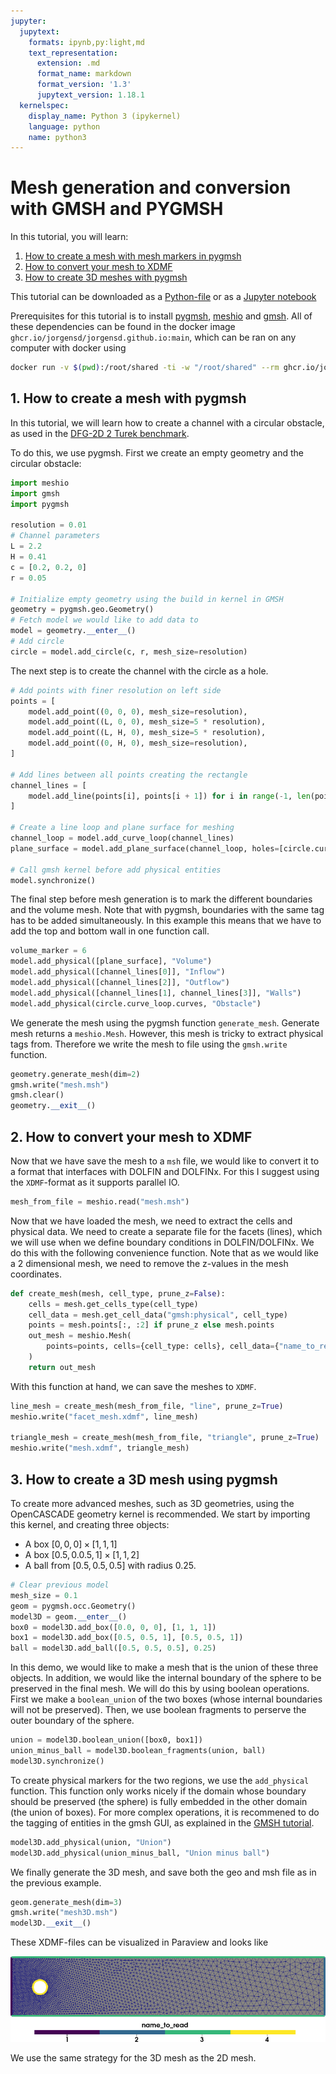 ```yaml
---
jupyter:
  jupytext:
    formats: ipynb,py:light,md
    text_representation:
      extension: .md
      format_name: markdown
      format_version: '1.3'
      jupytext_version: 1.18.1
  kernelspec:
    display_name: Python 3 (ipykernel)
    language: python
    name: python3
---
```


# Mesh generation and conversion with GMSH and PYGMSH

<!-- #region -->
In this tutorial, you will learn:
1. [How to create a mesh with mesh markers in pygmsh](#first)
2. [How to convert your mesh to XDMF](#second)
3. [How to create 3D meshes with pygmsh](#third)

This tutorial can be downloaded as a [Python-file](pygmsh_tutorial.py) or as a [Jupyter notebook](pygmsh_tutorial.ipynb)

Prerequisites for this tutorial is to install [pygmsh](https://pypi.org/project/pygmsh),
[meshio](https://pypi.org/project/meshio) and [gmsh](https://gmsh.info/bin/Linux/gmsh-4.11.1-Linux64.tgz). All of these dependencies can be found in the docker image
`ghcr.io/jorgensd/jorgensd.github.io:main`, which can be ran on any computer with docker using

```bash
docker run -v $(pwd):/root/shared -ti -w "/root/shared" --rm ghcr.io/jorgensd/jorgensd.github.io:main
```

## <a name="first"></a> 1. How to create a mesh with pygmsh
In this tutorial, we will learn how to create a channel with a circular obstacle, as used in the
[DFG-2D 2 Turek benchmark](http://www.featflow.de/en/benchmarks/cfdbenchmarking/flow/dfg_benchmark2_re100.html).

To do this, we use pygmsh.
First we create an empty geometry and the circular obstacle:
<!-- #endregion -->

```python
import meshio
import gmsh
import pygmsh

resolution = 0.01
# Channel parameters
L = 2.2
H = 0.41
c = [0.2, 0.2, 0]
r = 0.05

# Initialize empty geometry using the build in kernel in GMSH
geometry = pygmsh.geo.Geometry()
# Fetch model we would like to add data to
model = geometry.__enter__()
# Add circle
circle = model.add_circle(c, r, mesh_size=resolution)
```

The next step is to create the channel with the circle as a hole.

```python
# Add points with finer resolution on left side
points = [
    model.add_point((0, 0, 0), mesh_size=resolution),
    model.add_point((L, 0, 0), mesh_size=5 * resolution),
    model.add_point((L, H, 0), mesh_size=5 * resolution),
    model.add_point((0, H, 0), mesh_size=resolution),
]

# Add lines between all points creating the rectangle
channel_lines = [
    model.add_line(points[i], points[i + 1]) for i in range(-1, len(points) - 1)
]

# Create a line loop and plane surface for meshing
channel_loop = model.add_curve_loop(channel_lines)
plane_surface = model.add_plane_surface(channel_loop, holes=[circle.curve_loop])

# Call gmsh kernel before add physical entities
model.synchronize()
```

The final step before mesh generation is to mark the different boundaries and the volume mesh.
Note that with pygmsh, boundaries with the same tag has to be added simultaneously.
In this example this means that we have to add the top and
 bottom wall in one function call.

```python
volume_marker = 6
model.add_physical([plane_surface], "Volume")
model.add_physical([channel_lines[0]], "Inflow")
model.add_physical([channel_lines[2]], "Outflow")
model.add_physical([channel_lines[1], channel_lines[3]], "Walls")
model.add_physical(circle.curve_loop.curves, "Obstacle")
```

We generate the mesh using the pygmsh function `generate_mesh`. Generate mesh returns a `meshio.Mesh`. However, this mesh is tricky to extract physical tags from.
Therefore we write the mesh to file using the `gmsh.write` function.

```python
geometry.generate_mesh(dim=2)
gmsh.write("mesh.msh")
gmsh.clear()
geometry.__exit__()
```

## <a name="second"></a>2. How to convert your mesh to XDMF
Now that we have save the mesh to a `msh` file, we would like to convert it to a format that interfaces with DOLFIN and DOLFINx.
For this I suggest using the `XDMF`-format as it supports parallel IO.

```python
mesh_from_file = meshio.read("mesh.msh")
```

Now that we have loaded the mesh, we need to extract the cells and physical data.
We need to create a separate file for the facets (lines), which we will use when we define boundary conditions in DOLFIN/DOLFINx.
We do this with the following convenience function. Note that as we would like a 2 dimensional mesh, we need to remove the z-values in the mesh coordinates.


```python
def create_mesh(mesh, cell_type, prune_z=False):
    cells = mesh.get_cells_type(cell_type)
    cell_data = mesh.get_cell_data("gmsh:physical", cell_type)
    points = mesh.points[:, :2] if prune_z else mesh.points
    out_mesh = meshio.Mesh(
        points=points, cells={cell_type: cells}, cell_data={"name_to_read": [cell_data]}
    )
    return out_mesh
```

With this function at hand, we can save the meshes to `XDMF`.

```python
line_mesh = create_mesh(mesh_from_file, "line", prune_z=True)
meshio.write("facet_mesh.xdmf", line_mesh)

triangle_mesh = create_mesh(mesh_from_file, "triangle", prune_z=True)
meshio.write("mesh.xdmf", triangle_mesh)
```

## <a name="third"></a>3. How to create a 3D mesh using pygmsh
To create more advanced meshes, such as 3D geometries, using the OpenCASCADE geometry kernel is recommended.
We start by importing this kernel, and creating three objects:
- A box $[0,0,0]\times[1,1,1]$
- A box $[0.5,0.0.5,1]\times[1,1,2]$
- A ball from $[0.5,0.5,0.5]$ with radius $0.25$.

```python
# Clear previous model
mesh_size = 0.1
geom = pygmsh.occ.Geometry()
model3D = geom.__enter__()
box0 = model3D.add_box([0.0, 0, 0], [1, 1, 1])
box1 = model3D.add_box([0.5, 0.5, 1], [0.5, 0.5, 1])
ball = model3D.add_ball([0.5, 0.5, 0.5], 0.25)
```

In this demo, we would like to make a mesh that is the union of these three objects.
In addition, we would like the internal boundary of the sphere to be preserved in the final mesh.
We will do this by using boolean operations. First we make a `boolean_union` of the two boxes (whose internal boundaries will not be preserved).
Then, we use boolean fragments to perserve the outer boundary of the sphere.

```python
union = model3D.boolean_union([box0, box1])
union_minus_ball = model3D.boolean_fragments(union, ball)
model3D.synchronize()
```

To create physical markers for the two regions, we use the `add_physical` function.
This function only works nicely if the domain whose boundary should be preserved (the sphere) is fully embedded in the other domain (the union of boxes).
For more complex operations, it is recommened to do the tagging of entities in the gmsh GUI, as explained in the [GMSH tutorial](tutorial_gmsh.md).

```python
model3D.add_physical(union, "Union")
model3D.add_physical(union_minus_ball, "Union minus ball")
```

We finally generate the 3D mesh, and save both the geo and  msh file as in the previous example.

```python
geom.generate_mesh(dim=3)
gmsh.write("mesh3D.msh")
model3D.__exit__()
```

These XDMF-files  can be visualized in Paraview and looks like

![The 2D mesh and the corresponding facet data visualized in Paraview](../assets/img/mesh2D.png)

We use the same strategy for the 3D mesh as the 2D mesh.

